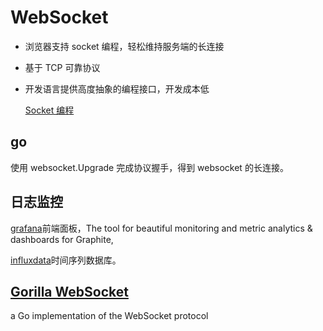 # WebSocket

- 浏览器支持 socket 编程，轻松维持服务端的长连接
- 基于 TCP 可靠协议
- 开发语言提供高度抽象的编程接口，开发成本低

  [Socket 编程](https://astaxie.gitbooks.io/build-web-application-with-golang/content/zh/08.1.html)

## go

使用 websocket.Upgrade 完成协议握手，得到 websocket 的长连接。

## 日志监控

[grafana](https://github.com/grafana/grafana)前端面板，The tool for beautiful monitoring and metric analytics & dashboards for Graphite,

[influxdata](https://www.influxdata.com/)时间序列数据库。

## [Gorilla WebSocket](https://github.com/gorilla/websocket)

a Go implementation of the WebSocket protocol
